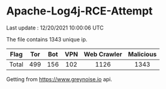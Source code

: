 
# Apache-Log4j-RCE-Attempt

Last update : 12/20/2021 10:00:06 UTC

The file contains 1343 unique ip.

| Flag | Tor | Bot | VPN | Web Crawler | Malicious |
| :-:  | :-: | :-: | :-: | :-:         | :-:       |
| Total| 499  | 156  | 102  | 1126          | 1343        |

Getting from https://www.greynoise.io api.